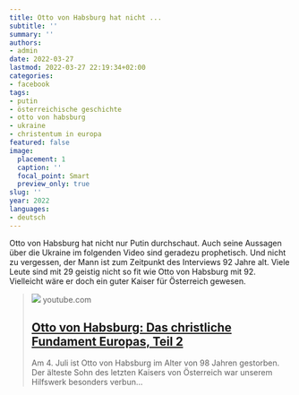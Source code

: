 ```yaml
---
title: Otto von Habsburg hat nicht ...
subtitle: ''
summary: ''
authors:
- admin
date: 2022-03-27
lastmod: 2022-03-27 22:19:34+02:00
categories:
- facebook
tags:
- putin
- österreichische geschichte
- otto von habsburg
- ukraine
- christentum in europa
featured: false
image:
  placement: 1
  caption: ''
  focal_point: Smart
  preview_only: true
slug: ''
year: 2022
languages:
- deutsch
---
```


Otto von Habsburg hat nicht nur Putin durchschaut. Auch seine Aussagen über die Ukraine im folgenden Video sind geradezu prophetisch. Und nicht zu vergessen, der Mann ist zum Zeitpunkt des Interviews 92 Jahre alt. Viele Leute sind mit 29 geistig nicht so fit wie Otto von Habsburg mit 92. Vielleicht wäre er doch ein guter Kaiser für Österreich gewesen.
> [![](https://i.ytimg.com/vi/9JB4G5mOPAE/hqdefault.jpg)](https://youtu.be/9JB4G5mOPAE?t=1274)
> youtube.com
> ## [Otto von Habsburg: Das christliche Fundament Europas, Teil 2](https://youtu.be/9JB4G5mOPAE?t=1274)
>
>Am 4. Juli ist Otto von Habsburg im Alter von 98 Jahren gestorben. Der älteste Sohn des letzten Kaisers von Österreich war unserem Hilfswerk besonders verbun...